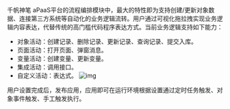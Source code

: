 千帆神笔 aPaaS平台的流程编排模块中，最大的特性即为支持创建/更新对象数据、连接第三方系统等自动化的业务逻辑流转。用户通过可视化拖拉拽实现业务逻辑内容表达，代替传统的高门槛代码程序表达方式。当前业务逻辑支持如下能力：
- 对象活动：创建记录、删除记录、更新记录、查询记录、提交入库。
- 页面活动：打开页面、弹窗消息。
- 变量活动：创建变量、更新变量。
- 集成活动：调用接口。
- 自定义活动：表达式。
![img](https://main.qcloudimg.com/raw/152786ddb05e08b04ff072b920880a43.png)        

用户设置完成后，发布应用，应用即可在运行环境根据设置通过定时任务触发、对象事件触发、手工触发执行。
